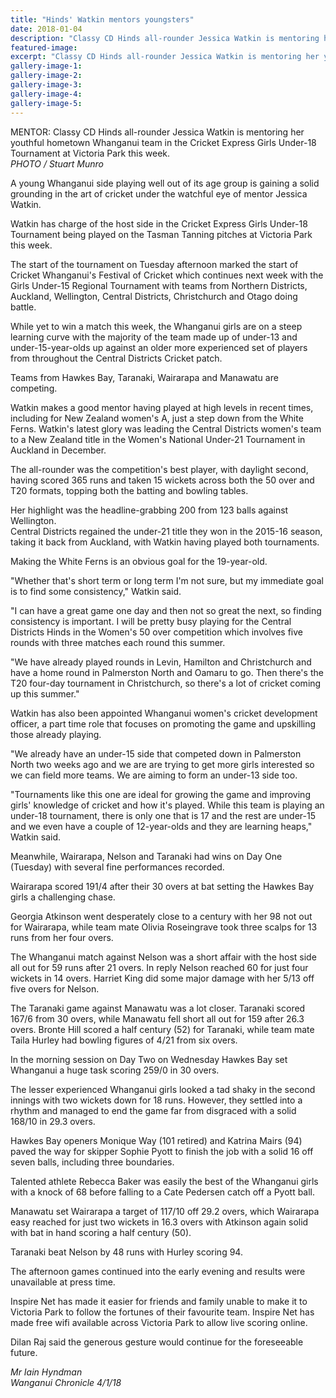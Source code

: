 ```yaml
---
title: "Hinds' Watkin mentors youngsters"
date: 2018-01-04
description: "Classy CD Hinds all-rounder Jessica Watkin is mentoring her youthful hometown Whanganui team in the Cricket Express Girls Under-18 Tournament at Victoria Park..."
featured-image: 
excerpt: "Classy CD Hinds all-rounder Jessica Watkin is mentoring her youthful hometown Whanganui team in the Cricket Express Girls Under-18 Tournament at Victoria Park this week."
gallery-image-1: 
gallery-image-2: 
gallery-image-3: 
gallery-image-4: 
gallery-image-5: 
---
```


<p><span>MENTOR: Classy CD Hinds all-rounder Jessica Watkin is mentoring her youthful hometown Whanganui team in the Cricket Express Girls Under-18 Tournament at Victoria Park this week. <br /><em>PHOTO / Stuart Munro</em></span></p>
<p class="element element-paragraph">A young Whanganui side playing well out of its age group is gaining a solid grounding in the art of cricket under the watchful eye of mentor Jessica Watkin.</p>
<p class="element element-paragraph">Watkin has charge of the host side in the Cricket Express Girls Under-18 Tournament being played on the Tasman Tanning pitches at Victoria Park this week.</p>
<p class="element element-paragraph">The start of the tournament on Tuesday afternoon marked the start of Cricket Whanganui's Festival of Cricket which continues next week with the Girls Under-15 Regional Tournament with teams from Northern Districts, Auckland, Wellington, Central Districts, Christchurch and Otago doing battle.</p>
<p class="element element-paragraph">While yet to win a match this week, the Whanganui girls are on a steep learning curve with the majority of the team made up of under-13 and under-15-year-olds up against an older more experienced set of players from throughout the Central Districts Cricket patch.</p>
<p class="element element-paragraph">Teams from Hawkes Bay, Taranaki, Wairarapa and Manawatu are competing.</p>
<p class="element element-paragraph">Watkin makes a good mentor having played at high levels in recent times, including for New Zealand women's A, just a step down from the White Ferns. Watkin's latest glory was leading the Central Districts women's team to a New Zealand title in the Women's National Under-21 Tournament in Auckland in December.</p>
<p class="element element-paragraph">The all-rounder was the competition's best player, with daylight second, having scored 365 runs and taken 15 wickets across both the 50 over and T20 formats, topping both the batting and bowling tables.</p>
<p class="element element-paragraph">Her highlight was the headline-grabbing 200 from 123 balls against Wellington.<br />Central Districts regained the under-21 title they won in the 2015-16 season, taking it back from Auckland, with Watkin having played both tournaments.</p>
<p class="element element-paragraph">Making the White Ferns is an obvious goal for the 19-year-old.</p>
<p class="element element-paragraph">"Whether that's short term or long term I'm not sure, but my immediate goal is to find some consistency," Watkin said.</p>
<p class="element element-paragraph">"I can have a great game one day and then not so great the next, so finding consistency is important. I will be pretty busy playing for the Central Districts Hinds in the Women's 50 over competition which involves five rounds with three matches each round this summer.</p>
<p class="element element-paragraph">"We have already played rounds in Levin, Hamilton and Christchurch and have a home round in Palmerston North and Oamaru to go. Then there's the T20 four-day tournament in Christchurch, so there's a lot of cricket coming up this summer."</p>
<p class="element element-paragraph">Watkin has also been appointed Whanganui women's cricket development officer, a part time role that focuses on promoting the game and upskilling those already playing.</p>
<p class="element element-paragraph">"We already have an under-15 side that competed down in Palmerston North two weeks ago and we are are trying to get more girls interested so we can field more teams. We are aiming to form an under-13 side too.</p>
<p class="element element-paragraph">"Tournaments like this one are ideal for growing the game and improving girls' knowledge of cricket and how it's played. While this team is playing an under-18 tournament, there is only one that is 17 and the rest are under-15 and we even have a couple of 12-year-olds and they are learning heaps," Watkin said.</p>
<p class="element element-paragraph">Meanwhile, Wairarapa, Nelson and Taranaki had wins on Day One (Tuesday) with several fine performances recorded.</p>
<p class="element element-paragraph">Wairarapa scored 191/4 after their 30 overs at bat setting the Hawkes Bay girls a challenging chase.</p>
<p class="element element-paragraph">Georgia Atkinson went desperately close to a century with her 98 not out for Wairarapa, while team mate Olivia Roseingrave took three scalps for 13 runs from her four overs.</p>
<p class="element element-paragraph">The Whanganui match against Nelson was a short affair with the host side all out for 59 runs after 21 overs. In reply Nelson reached 60 for just four wickets in 14 overs. Harriet King did some major damage with her 5/13 off five overs for Nelson.</p>
<p class="element element-paragraph">The Taranaki game against Manawatu was a lot closer. Taranaki scored 167/6 from 30 overs, while Manawatu fell short all out for 159 after 26.3 overs. Bronte Hill scored a half century (52) for Taranaki, while team mate Taila Hurley had bowling figures of 4/21 from six overs.</p>
<p class="element element-paragraph">In the morning session on Day Two on Wednesday Hawkes Bay set Whanganui a huge task scoring 259/0 in 30 overs.</p>
<p class="element element-paragraph">The lesser experienced Whanganui girls looked a tad shaky in the second innings with two wickets down for 18 runs. However, they settled into a rhythm and managed to end the game far from disgraced with a solid 168/10 in 29.3 overs.</p>
<p class="element element-paragraph">Hawkes Bay openers Monique Way (101 retired) and Katrina Mairs (94) paved the way for skipper Sophie Pyott to finish the job with a solid 16 off seven balls, including three boundaries.</p>
<p class="element element-paragraph">Talented athlete Rebecca Baker was easily the best of the Whanganui girls with a knock of 68 before falling to a Cate Pedersen catch off a Pyott ball.</p>
<p class="element element-paragraph">Manawatu set Wairarapa a target of 117/10 off 29.2 overs, which Wairarapa easy reached for just two wickets in 16.3 overs with Atkinson again solid with bat in hand scoring a half century (50).</p>
<p class="element element-paragraph">Taranaki beat Nelson by 48 runs with Hurley scoring 94.</p>
<p class="element element-paragraph">The afternoon games continued into the early evening and results were unavailable at press time.</p>
<p class="element element-paragraph">Inspire Net has made it easier for friends and family unable to make it to Victoria Park to follow the fortunes of their favourite team. Inspire Net has made free wifi available across Victoria Park to allow live scoring online.</p>
<p class="element element-paragraph">Dilan Raj said the generous gesture would continue for the foreseeable future.</p>
<p><em>Mr Iain Hyndman</em><br /><em>Wanganui Chronicle 4/1/18</em></p>

